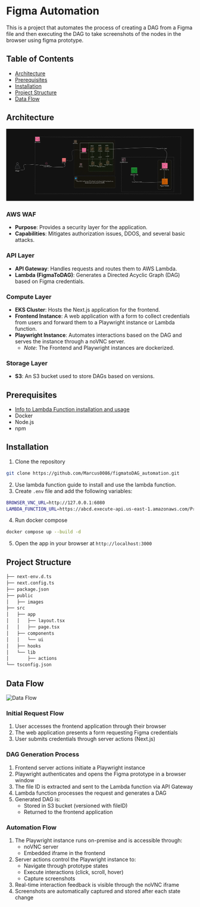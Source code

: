 # Figma Automation

This is a project that automates the process of creating a DAG from a Figma file and then executing the DAG to take screenshots of the nodes in the browser using figma prototype.

## Table of Contents

- [Architecture](#architecture)
- [Prerequisites](#prerequisites)
- [Installation](#installation)
- [Project Structure](#project-structure)
- [Data Flow](#data-flow)

## Architecture

![Architecture](public/images/architecture.png)

### AWS WAF
- **Purpose**: Provides a security layer for the application.
- **Capabilities**: Mitigates authorization issues, DDOS, and several basic attacks.

### API Layer
- **API Gateway**: Handles requests and routes them to AWS Lambda.
- **Lambda (FigmaToDAG)**: Generates a Directed Acyclic Graph (DAG) based on Figma credentials.

### Compute Layer
- **EKS Cluster**: Hosts the Next.js application for the frontend.
- **Frontend Instance**: A web application with a form to collect credentials from users and forward them to a Playwright instance or Lambda function.
- **Playwright Instance**: Automates interactions based on the DAG and serves the instance through a noVNC server.
  - *Note*: The Frontend and Playwright instances are dockerized.

### Storage Layer
- **S3**: An S3 bucket used to store DAGs based on versions.

## Prerequisites

- [Info to Lambda Function installation and usage](https://github.com/Marcus0086/figmaToDAG/blob/main/Readme.md)
- Docker
- Node.js
- npm

## Installation

1. Clone the repository 
```bash
git clone https://github.com/Marcus0086/figmatoDAG_automation.git
```
2. Use lambda function guide to install and use the lambda function.
3. Create `.env` file and add the following variables:
```bash
BROWSER_VNC_URL=http://127.0.0.1:6080
LAMBDA_FUNCTION_URL=https://abcd.execute-api.us-east-1.amazonaws.com/Prod/ # Replace with your lambda function url
```
4. Run docker compose
```bash
docker compose up --build -d
```
5. Open the app in your browser at `http://localhost:3000`

## Project Structure

```bash
├── next-env.d.ts
├── next.config.ts
├── package.json
├── public
│   ├── images
├── src
│   ├── app
│   │   ├── layout.tsx
│   │   ├── page.tsx
│   ├── components
│   │   └── ui
│   ├── hooks
│   └── lib
│       ├── actions
└── tsconfig.json
```

## Data Flow

![Data Flow](public/images/flow_diagram.png)

### Initial Request Flow
1. User accesses the frontend application through their browser
2. The web application presents a form requesting Figma credentials
3. User submits credentials through server actions (Next.js)

### DAG Generation Process
1. Frontend server actions initiate a Playwright instance
2. Playwright authenticates and opens the Figma prototype in a browser window
3. The file ID is extracted and sent to the Lambda function via API Gateway
4. Lambda function processes the request and generates a DAG
5. Generated DAG is:
   - Stored in S3 bucket (versioned with fileID)
   - Returned to the frontend application

### Automation Flow
1. The Playwright instance runs on-premise and is accessible through:
   - noVNC server
   - Embedded iframe in the frontend
2. Server actions control the Playwright instance to:
   - Navigate through prototype states
   - Execute interactions (click, scroll, hover)
   - Capture screenshots
3. Real-time interaction feedback is visible through the noVNC iframe
4. Screenshots are automatically captured and stored after each state change